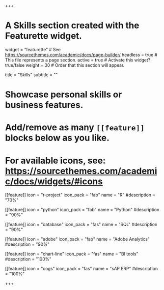 +++
# A Skills section created with the Featurette widget.
widget = "featurette"  # See https://sourcethemes.com/academic/docs/page-builder/
headless = true  # This file represents a page section.
active = true  # Activate this widget? true/false
weight = 30  # Order that this section will appear.

title = "Skills"
subtitle = ""

# Showcase personal skills or business features.
# 
# Add/remove as many `[[feature]]` blocks below as you like.
# 
# For available icons, see: https://sourcethemes.com/academic/docs/widgets/#icons

[[feature]]
  icon = "r-project"
  icon_pack = "fab"
  name = "R"
  #description = "70%"

[[feature]]
  icon = "python"
  icon_pack = "fab"
  name = "Python"
  #description = "90%"
  
[[feature]]
  icon = "database"
  icon_pack = "fas"
  name = "SQL"
  #description = "90%"

[[feature]]
  icon = "adobe"
  icon_pack = "fab"
  name = "Adobe Analytics"
  #description = "90%"
  
[[feature]]
  icon = "chart-line"
  icon_pack = "fas"
  name = "BI tools"
  #description = "100%" 

[[feature]]
  icon = "cogs"
  icon_pack = "fas"
  name = "sAP ERP"
  #description = "100%" 
  
+++
